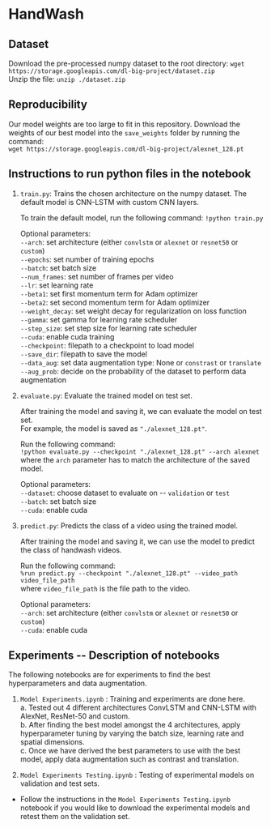 # HandWash

## Dataset
Download the pre-processed numpy dataset to the root directory: `wget https://storage.googleapis.com/dl-big-project/dataset.zip`  
Unzip the file: `unzip ./dataset.zip`

## Reproducibility
Our model weights are too large to fit in this repository. Download the weights of our best model into the `save_weights` folder by running the command:  
`wget https://storage.googleapis.com/dl-big-project/alexnet_128.pt`

## Instructions to run python files in the notebook
1. `train.py`: Trains the chosen architecture on the numpy dataset. The default model is CNN-LSTM with custom CNN layers.  

    To train the default model, run the following command:
    `!python train.py`  

    Optional parameters:  
    `--arch`: set architecture (either `convlstm` or `alexnet` or `resnet50` or `custom`)      
    `--epochs`: set number of training epochs  
    `--batch`: set batch size  
    `--num_frames`: set number of frames per video  
    `--lr`: set learning rate    
    `--beta1`: set first momentum term for Adam optimizer  
    `--beta2`: set second momentum term for Adam optimizer  
    `--weight_decay`: set weight decay for regularization on loss function  
    `--gamma`: set gamma for learning rate scheduler  
    `--step_size`: set step size for learning rate scheduler  
    `--cuda`: enable cuda training  
    `--checkpoint`: filepath to a checkpoint to load model  
    `--save_dir`: filepath to save the model  
    `--data_aug`: set data augmentation type: None or `constrast` or `translate`   
    `--aug_prob`: decide on the probability of the dataset to perform data augmentation

2. `evaluate.py`: Evaluate the trained model on test set.  

     After training the model and saving it, we can evaluate the model on test set.  
     For example, the model is saved as `"./alexnet_128.pt"`.  
     
     Run the following command:  
     `!python evaluate.py --checkpoint "./alexnet_128.pt" --arch alexnet`  
     where the `arch` parameter has to match the architecture of the saved model.
     
     Optional parameters:  
     `--dataset`: choose dataset to evaluate on -- `validation` or `test`   
     `--batch`: set batch size    
     `--cuda`: enable cuda   

3. `predict.py`: Predicts the class of a video using the trained model.  

    After training the model and saving it, we can use the model to predict the class of handwash videos.

    Run the following command:  
    `%run predict.py --checkpoint "./alexnet_128.pt" --video_path video_file_path`  
    where `video_file_path` is the file path to the video. 
    
    Optional parameters:  
    `--arch`: set architecture (either `convlstm` or `alexnet` or `resnet50` or `custom`)      
    `--cuda`: enable cuda   

    
## Experiments -- Description of notebooks 
The following notebooks are for experiments to find the best hyperparameters and data augmentation.
1. `Model Experiments.ipynb` : Training and experiments are done here.  
    a. Tested out 4 different architectures ConvLSTM and CNN-LSTM with AlexNet, ResNet-50 and custom.  
    b. After finding the best model amongst the 4 architectures, apply hyperparameter tuning by varying the batch size, learning rate and spatial dimensions.  
    c. Once we have derived the best parameters to use with the best model, apply data augmentation such as contrast and translation.  

2. `Model Experiments Testing.ipynb` : Testing of experimental models on validation and test sets. 
- Follow the instructions in the `Model Experiments Testing.ipynb` notebook if you would like to download the experimental models and retest them on the validation set. 

